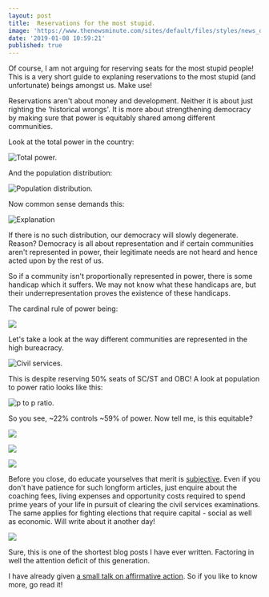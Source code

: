 ```yaml
---
layout: post
title:  Reservations for the most stupid.
image: 'https://www.thenewsminute.com/sites/default/files/styles/news_detail/public/Ambedkar_Madhubani%203x2.jpg'
date: '2019-01-08 10:59:21'
published: true
---
```

Of course, I am not arguing for reserving seats for the most stupid people! This is a very short guide to explaning reservations to the most stupid (and unfortunate) beings amongst us. Make use!

Reservations aren't about money and development. Neither it is about just righting the 'historical wrongs'. It is more about strengthening democracy by making sure that power is equitably shared among different communities.

Look at the total power in the country:

![Total power.](https://i.imgur.com/PBM5yJI.jpg)

And the population distribution:

![Population distribution.](https://i.imgur.com/SusTPkE.jpg)

Now common sense demands this:

![Explanation](https://i.imgur.com/VtTYmfu.jpg)

If there is no such distribution, our democracy will slowly degenerate. Reason? Democracy is all about representation and if certain communities aren't represented in power, their legitimate needs are not heard and hence acted upon by the rest of us.

So if a community isn't proportionally represented in power, there is some handicap which it suffers. We may not know what these handicaps are, but their underrepresentation proves the existence of these handicaps. 

The cardinal rule of power being:

![](https://i.imgur.com/cobLMbb.jpg)

Let's take a look at the way different communities are represented in the high bureacracy.

![Civil services.](https://i.imgur.com/6Vla3rJ.jpg)

This is despite reserving 50% seats of SC/ST and OBC! A look at population to power ratio looks like this:

![p to p ratio.](https://i.imgur.com/PjGtqxs.jpg)

So you see, ~22% controls ~59% of power. Now tell me, is this equitable?

![](https://i.imgur.com/yOYoiQ8.jpg)

![](https://i.imgur.com/q0b03oD.jpg)

![](https://i.imgur.com/hWAasZt.jpg)

Before you close, do educate yourselves that merit is [subjective](https://www.quora.com/What-if-anything-should-be-done-to-mitigate-the-downsides-of-meritocratic-systems/answer/Luka-Trkanjec). Even if you don't have patience for such longform articles, just enquire about the coaching fees, living expenses and opportunity costs required to spend prime years of your life in pursuit of clearing the civil services examinations. The same applies for fighting elections that require capital - social as well as economic. Will write about it another day!

![]({https://i.imgur.com/WSyuIPw.jpg)

Sure, this is one of the shortest blog posts I have ever written. Factoring in well the attention deficit of this generation.






I have already given [a small talk on affirmative action](http://blog.hashin.me/2018/04/23/small-talk-on-affirmative-action/). So if you like to know more, go read it!
